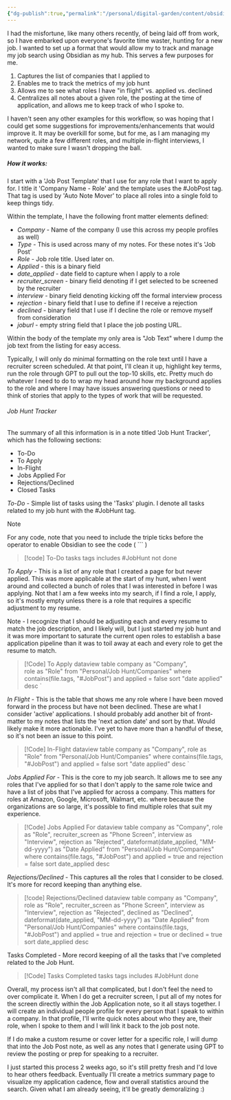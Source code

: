 ```yaml
---
{"dg-publish":true,"permalink":"/personal/digital-garden/content/obsidian/job-hunting-with-obsidian/"}
---
```


I had the misfortune, like many others recently, of being laid off from work, so I have embarked upon everyone's favorite time waster, hunting for a new job. I wanted to set up a format that would allow my to track and manage my job search using Obsidian as my hub. This serves a few purposes for me.

1. Captures the list of companies that I applied to
2. Enables me to track the metrics of my job hunt
3. Allows me to see what roles I have "in flight" vs. applied vs. declined
4. Centralizes all notes about a given role, the posting at the time of application, and allows me to keep track of who I spoke to.

I haven't seen any other examples for this workflow, so was hoping that I could get some suggestions for improvements/enhancements that would improve it. It may be overkill for some, but for me, as I am managing my network, quite a few different roles, and multiple in-flight interviews, I wanted to make sure I wasn't dropping the ball.

##### How it works:

I start with a 'Job Post Template' that I use for any role that I want to apply for. I title it 'Company Name - Role' and the template uses the \#JobPost tag. That tag is used by 'Auto Note Mover' to place all roles into a single fold to keep things tidy.

Within the template, I have the following front matter elements defined:

- *Company* - Name of the company (I use this across my people profiles as well)
- *Type* - This is used across many of my notes. For these notes it's 'Job Post'
- *Role* - Job role title. Used later on.
- *Applied* - this is a binary field
- *date_applied* - date field to capture when I apply to a role
- *recruiter_screen* - binary field denoting if I get selected to be screened by the recruiter
- *interview* - binary field denoting kicking off the formal interview process
- *rejection* - binary field that I use to define if I receive a rejection
- *declined* - binary field that I use if I decline the role or remove myself from consideration
- *joburl* - empty string field that I place the job posting URL.

Within the body of the template my only area is "Job Text" where I dump the job text from the listing for easy access.

Typically, I will only do minimal formatting on the role text until I have a recruiter screen scheduled. At that point, I'll clean it up, highlight key terms, run the role through GPT to pull out the top-10 skills, etc. Pretty much do whatever I need to do to wrap my head around how my background applies to the role and where I may have issues answering questions or need to think of stories that apply to the types of work that will be requested.

###### Job Hunt Tracker
The summary of all this information is in a note titled 'Job Hunt Tracker', which has the following sections:

- To-Do
- To Apply
- In-Flight
- Jobs Applied For
- Rejections/Declined
- Closed Tasks

*To-Do* - Simple list of tasks using the 'Tasks' plugin. I denote all tasks related to my job hunt with the #JobHunt tag.
>[!Note]
>For any code, note that you need to include the triple ticks before the operator to enable Obsidian to see the code ( ``` )

>[!code] To-Do
>tasks
>tags includes #JobHunt 
>not done

*To Apply* - This is a list of any role that I created a page for but never applied. This was more applicable at the start of my hunt, when I went around and collected a bunch of roles that I was interested in before I was applying. Not that I am a few weeks into my search, if I find a role, I apply, so it's mostly empty unless there is a role that requires a specific adjustment to my resume.

Note - I recognize that I should be adjusting each and every resume to match the job description, and I likely will, but I just started my job hunt and it was more important to saturate the current open roles to establish a base application pipeline than it was to toil away at each and every role to get the resume to match.

>[!Code] To Apply
>dataview 
>table
>company as "Company",  
>role as "Role" 
>from "Personal/Job Hunt/Companies" 
>where contains(file.tags, "#JobPost")
>and applied = false
>sort "date applied" desc    `

*In Flight* - This is the table that shows me any role where I have been moved forward in the process but have not been declined. These are what I consider 'active' applications. I should probably add another bit of front-matter to my notes that lists the 'next action date' and sort by that. Would likely make it more actionable. I've yet to have more than a handful of these, so it's not been an issue to this point.

>[!Code] In-Flight
>dataview
>table
>company as "Company",
>role as "Role"
>from "Personal/Job Hunt/Companies"
>where contains(file.tags, "#JobPost") 
>and applied = false
> sort "date applied" desc  `

*Jobs Applied For* - This is the core to my job search. It allows me to see any roles that I've applied for so that I don't apply to the same role twice and have a list of jobs that I've applied for across a company. This matters for roles at Amazon, Google, Microsoft, Walmart, etc. where because the organizations are so large, it's possible to find multiple roles that suit my experience.

>[!Code] Jobs Applied For
>dataview
>table
>company as "Company", 
>role as "Role", 
>recruiter_screen as "Phone Screen",
>interview as "Interview",
>rejection as "Rejected",
>dateformat(date_applied, "MM-dd-yyyy") as "Date Applied"
>from "Personal/Job Hunt/Companies"
>where contains(file.tags, "#JobPost")
>and applied = true
>and rejection = false
>sort date_applied desc

*Rejections/Declined* - This captures all the roles that I consider to be closed. It's more for record keeping than anything else.

>[!code] Rejections/Declined
>dataview
>table
>company as "Company", 
>role as "Role",
>recruiter_screen as "Phone Screen",
>interview as "Interview",
>rejection as "Rejected", 
>declined as "Declined", 
>dateformat(date_applied, "MM-dd-yyyy") as "Date Applied"
>from "Personal/Job Hunt/Companies"
>where contains(file.tags, "#JobPost") 
>and applied = true 
>and rejection = true
>or declined = true
>sort date_applied desc

Tasks Completed - More record keeping of all the tasks that I've completed related to the Job Hunt.

>[!Code] Tasks Completed
>tasks
>tags includes #JobHunt 
done

Overall, my process isn't all that complicated, but I don't feel the need to over complicate it. When I do get a recruiter screen, I put all of my notes for the screen directly within the Job Application note, so it all stays together. I will create an individual people profile for every person that I speak to within a company. In that profile, I'll write quick notes about who they are, their role, when I spoke to them and I will link it back to the job post note.

If I do make a custom resume or cover letter for a specific role, I will dump that into the Job Post note, as well as any notes that I generate using GPT to review the posting or prep for speaking to a recruiter.

I just started this process 2 weeks ago, so it's still pretty fresh and I'd love to hear others feedback. Eventually I'll create a metrics summary page to visualize my application cadence, flow and overall statistics around the search. Given what I am already seeing, it'll be greatly demoralizing :)

